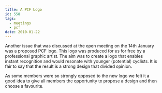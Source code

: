 ```yaml
---
title: A PCF Logo
id: 558
tags:
  - meetings
  - pcf
date: 2010-01-22
---
```

Another issue that was discussed at the open meeting on the 14th January was a proposed PCF logo.  This logo was produced for us for free by a professional graphic artist.  The aim was to create a logo that enables instant recognition and would resonate with younger (potential) cyclists.  It is fair to say that the result is a strong design that divided opinion.

As some members were so strongly opposed to the new logo we felt it a good idea to give all members the opportunity to propose a design and then choose a favourite.
